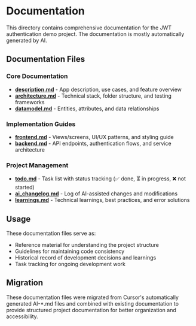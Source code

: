 # Documentation

This directory contains comprehensive documentation for the JWT authentication demo project. The documentation is mostly automatically generated by AI.

## Documentation Files

### Core Documentation

- **[description.md](description.md)** - App description, use cases, and feature overview
- **[architecture.md](architecture.md)** - Technical stack, folder structure, and testing frameworks
- **[datamodel.md](datamodel.md)** - Entities, attributes, and data relationships

### Implementation Guides

- **[frontend.md](frontend.md)** - Views/screens, UI/UX patterns, and styling guide
- **[backend.md](backend.md)** - API endpoints, authentication flows, and service architecture

### Project Management

- **[todo.md](todo.md)** - Task list with status tracking (✅ done, ⏳ in progress, ❌ not started)
- **[ai_changelog.md](ai_changelog.md)** - Log of AI-assisted changes and modifications
- **[learnings.md](learnings.md)** - Technical learnings, best practices, and error solutions

## Usage

These documentation files serve as:
- Reference material for understanding the project structure
- Guidelines for maintaining code consistency
- Historical record of development decisions and learnings
- Task tracking for ongoing development work

## Migration

These documentation files were migrated from Cursor's automatically generated AI-*.md files and combined with existing documentation to provide structured project documentation for better organization and accessibility.